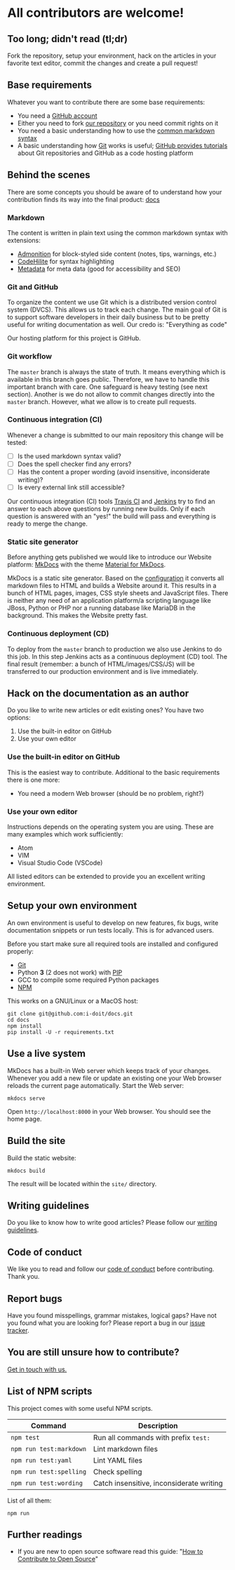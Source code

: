 # All contributors are welcome!

## Too long; didn't read (tl;dr)

Fork the repository, setup your environment, hack on the articles in your favorite text editor, commit the changes and create a pull request!

## Base requirements

Whatever you want to contribute there are some base requirements:

-   You need a [GitHub account][github]
-   Either you need to fork [our repository][repository] or you need commit rights on it
-   You need a basic understanding how to use the [common markdown syntax][commonmark]
-   A basic understanding how [Git][gitbook] works is useful; [GitHub provides tutorials][githubHelp] about Git repositories and GitHub as a code hosting platform

## Behind the scenes

There are some concepts you should be aware of to understand how your contribution finds its way into the final product: [docs][]

### Markdown

The content is written in plain text using the common markdown syntax with extensions:

-   [Admonition][admonition] for block-styled side content (notes, tips, warnings, etc.)
-   [CodeHilite][codehilite] for syntax highlighting
-   [Metadata][metadata] for meta data (good for accessibility and SEO)

### Git and GitHub

To organize the content we use Git which is a distributed version control system (DVCS). This allows us to track each change. The main goal of Git is to support software developers in their daily business but to be pretty useful for writing documentation as well. Our credo is: "Everything as code"

Our hosting platform for this project is GitHub.

### Git workflow

The `master` branch is always the state of truth. It means everything which is available in this branch goes public. Therefore, we have to handle this important branch with care. One safeguard is heavy testing (see next section). Another is we do not allow to commit changes directly into the `master` branch. However, what we allow is to create pull requests.

### Continuous integration (CI)

Whenever a change is submitted to our main repository this change will be tested:

-   [ ] Is the used markdown syntax valid?
-   [ ] Does the spell checker find any errors?
-   [ ] Has the content a proper wording (avoid insensitive, inconsiderate writing)?
-   [ ] Is every external link still accessible?

Our continuous integration (CI) tools [Travis CI][travisCI] and [Jenkins][jenkins] try to find an answer to each above questions by running new builds. Only if each question is answered with an "yes!" the build will pass and everything is ready to merge the change.

### Static site generator

Before anything gets published we would like to introduce our Website platform: [MkDocs][mkdocs] with the theme [Material for MkDocs][materialForMkDocs].

MkDocs is a static site generator. Based on the [configuration](mkdocs.yml) it converts all markdown files to HTML and builds a Website around it. This results in a bunch of HTML pages, images, CSS style sheets and JavaScript files. There is neither any need of an application platform/a scripting language like JBoss, Python or PHP nor a running database like MariaDB in the background. This makes the Website pretty fast.

### Continuous deployment (CD)

To deploy from the `master` branch to production we also use Jenkins to do this job. In this step Jenkins acts as a continuous deployment (CD) tool. The final result (remember: a bunch of HTML/images/CSS/JS) will be transferred to our production environment and is live immediately.

## Hack on the documentation as an author

Do you like to write new articles or edit existing ones? You have two options:

1.  Use the built-in editor on GitHub
2.  Use your own editor

### Use the built-in editor on GitHub

This is the easiest way to contribute. Additional to the basic requirements there is one more:

-   You need a modern Web browser (should be no problem, right?)

### Use your own editor

Instructions depends on the operating system you are using. These are many examples which work sufficiently:

-   Atom
-   VIM
-   Visual Studio Code (VSCode)

All listed editors can be extended to provide you an excellent writing environment.

## Setup your own environment

An own environment is useful to develop on new features, fix bugs, write documentation snippets or run tests locally. This is for advanced users.

Before you start make sure all required tools are installed and configured properly:

-   [Git][git]
-   Python **3** (2 does not work) with [PIP][pip]
-   GCC to compile some required Python packages
-   [NPM][npm]

This works on a GNU/Linux or a MacOS host:

~~~ {.bash}
git clone git@github.com:i-doit/docs.git
cd docs
npm install
pip install -U -r requirements.txt
~~~

## Use a live system

MkDocs has a built-in Web server which keeps track of your changes. Whenever you add a new file or update an existing one your Web browser reloads the current page automatically. Start the Web server:

~~~ {.bash}
mkdocs serve
~~~

Open `http://localhost:8000` in your Web browser. You should see the home page.

## Build the site

Build the static website:

~~~ {.bash}
mkdocs build
~~~

The result will be located within the `site/` directory.

## Writing guidelines

Do you like to know how to write good articles? Please follow our [writing guidelines](GUIDELINES.md).

## Code of conduct

We like you to read and follow our [code of conduct](CODE_OF_CONDUCT.md) before contributing. Thank you.

## Report bugs

Have you found misspellings, grammar mistakes, logical gaps? Have not you found what you are looking for? Please report a bug in our [issue tracker][issues].

## You are still unsure how to contribute?

[Get in touch with us.](SUPPORT.md)

## List of NPM scripts

This project comes with some useful NPM scripts.

| Command                   | Description                               |
| ------------------------- | ----------------------------------------- |
| `npm test`                | Run all commands with prefix `test:`      |
| `npm run test:markdown`   | Lint markdown files                       |
| `npm run test:yaml`       | Lint YAML files                           |
| `npm run test:spelling`   | Check spelling                            |
| `npm run test:wording`    | Catch insensitive, inconsiderate writing  |

List of all them:

~~~ {.bash}
npm run
~~~

## Further readings

-   If you are new to open source software read this guide: "[How to Contribute to Open Source](https://opensource.guide/how-to-contribute/)"

[admonition]: https://python-markdown.github.io/extensions/admonition/
[codehilite]: https://python-markdown.github.io/extensions/code_hilite/
[commonmark]: https://commonmark.org/
[docs]: https://docs.i-doit.com/
[git]: https://git-scm.com/
[gitbook]: https://git-scm.com/book/en/v2
[github]: https://github.com/
[githubHelp]: https://help.github.com/
[issues]: https://github.com/i-doit/docs/issues
[jenkins]: https://jenkins.io/
[mkdocs]: https://www.mkdocs.org/
[materialForMkDocs]: https://squidfunk.github.io/mkdocs-material/
[metadata]: https://python-markdown.github.io/extensions/meta_data/
[npm]: https://www.npmjs.com/
[pip]: https://pypi.org/project/pip/
[repository]: https://github.com/i-doit/docs
[travisCI]: https://travis-ci.org/i-doit/docs
